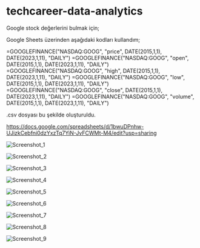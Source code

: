 # techcareer-data-analytics

Google stock değerlerini bulmak için;

Google Sheets üzerinden aşağıdaki kodları kullandım;

=GOOGLEFINANCE("NASDAQ:GOOG", "price", DATE(2015,1,1), DATE(2023,1,11), "DAILY")
=GOOGLEFINANCE("NASDAQ:GOOG", "open", DATE(2015,1,1), DATE(2023,1,11), "DAILY")
=GOOGLEFINANCE("NASDAQ:GOOG", "high", DATE(2015,1,1), DATE(2023,1,11), "DAILY")
=GOOGLEFINANCE("NASDAQ:GOOG", "low", DATE(2015,1,1), DATE(2023,1,11), "DAILY")
=GOOGLEFINANCE("NASDAQ:GOOG", "close", DATE(2015,1,1), DATE(2023,1,11), "DAILY")
=GOOGLEFINANCE("NASDAQ:GOOG", "volume", DATE(2015,1,1), DATE(2023,1,11), "DAILY")

.csv dosyası bu şekilde oluşturuldu.

https://docs.google.com/spreadsheets/d/1bwuDPnhw-UJizkCebfni0dzYxzTq7YiN-JvFCWMt-M4/edit?usp=sharing


![Screenshot_1](https://user-images.githubusercontent.com/43283177/212135508-6ccf8af3-2e60-4f27-a796-c0c7f2d1aeeb.png)

![Screenshot_2](https://user-images.githubusercontent.com/43283177/212135574-25069f50-a492-4eb8-976b-6728bb5a4837.png)

![Screenshot_3](https://user-images.githubusercontent.com/43283177/212135651-355bfa46-15dc-4eb0-b6e1-78d414bbdfed.png)

![Screenshot_4](https://user-images.githubusercontent.com/43283177/212135704-b7bf801e-1d4a-4adc-a4c5-bdc42ded6c9b.png)

![Screenshot_5](https://user-images.githubusercontent.com/43283177/212135748-7874c720-3e58-4bf4-875e-2b7d0225ea6e.png)

![Screenshot_6](https://user-images.githubusercontent.com/43283177/212135806-1ec5f41d-efbe-4e7c-a343-9af0b0a0daa1.png)

![Screenshot_7](https://user-images.githubusercontent.com/43283177/212135851-2c826bfc-4862-45c7-900d-843740f90405.png)


![Screenshot_8](https://user-images.githubusercontent.com/43283177/212135907-334c5e71-9805-4c41-a567-09c4f546f9aa.png)

![Screenshot_9](https://user-images.githubusercontent.com/43283177/212135950-7cbe9095-1fbc-4146-bf4d-ad16160c31a1.png)

